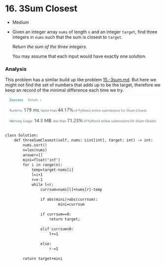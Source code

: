 # 16. 3Sum Closest

* Medium
*   Given an integer array `nums` of length `n` and an integer `target`, find three integers in `nums` such that the sum is closest to `target`.

    Return _the sum of the three integers_.

    You may assume that each input would have exactly one solution.

### Analysis&#x20;

This problem has a similar build up like problem [15.-3sum.md](15.-3sum.md "mention"). But here we might not find the set of numbers that adds up to be the target, therefore we keep an record of the minimal difference each time we try.&#x20;

![](<../.gitbook/assets/image (10) (1).png>)

```
class Solution:
    def threeSumClosest(self, nums: List[int], target: int) -> int:
        nums.sort()
        n=len(nums)
        answer=[]
        mini=float('inf')
        for i in range(n):
            temp=target-nums[i]
            l=i+1
            r=n-1
            while l<r:
                currsum=nums[l]+nums[r]-temp

                if abs(mini)>abs(currsum):
                        mini=currsum
                        
                if currsum==0:
                    return target;

                elif currsum<0:
                    l+=1

                else:
                    r-=1

        return target+mini
```

